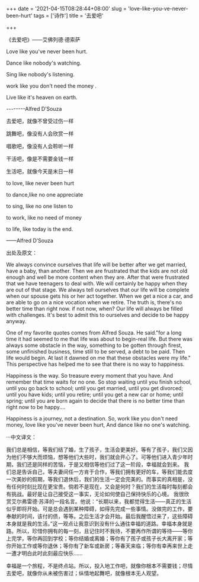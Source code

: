 +++
date = '2021-04-15T08:28:44+08:00'
slug = 'love-like-you-ve-never-been-hurt'
tags = ['诗作']
title = '去爱吧'

+++

《去爱吧》——艾佛列德·德索萨

Love like you've never been hurt.

Dance like nobody's watching.

Sing like nobody's listening.

work like you don't need the money .

Live like it's heaven on earth.

--------Alfred D’Souza

去爱吧，就像不曾受过伤一样

跳舞吧，像没有人会欣赏一样

唱歌吧，像没有人会聆听一样

干活吧，像是不需要金钱一样

生活吧，就像今天是末日一样

to love, like never been hurt

to dance,like no one appreciate

to sing, like no one listen to

to work, like no need of money

to life, like today is the end.

——Alfred D’Souza

出处及原文：

We always convince ourselves that life will be better after we get married, have a baby, than another. Then we are frustrated that the kids are not old enough and well be more content when they are. After that were frustrated that we have teenagers to deal with. We will certainly be happy when they are out of that stage. We always tell ourselves that our life will be complete when our spouse gets his or her act together. When we get a nice a car, and are able to go on a nice vocation when we retire. The truth is, there's no better time than right now. if not now, when? Our life will always be filled with challenges. It's best to admit this to ourselves and decide to be happy anyway.

One of my favorite quotes comes from Alfred Souza. He said."for a long time it had seemed to me that life was about to begin-real life. But there was always some obstacle in the way, something to be gotten through firest, some unfinished business, time still to be served, a debt to be paid. Then life would begin. At last it dawned on me that these obstacles were my life." This perspective has helped me to see that there is no way to happiness.

Happiness is the way. So treasure every moment that you have. And remember that time waits for no one. So stop waiting until you finish school, until you go back to school; until you get married, until you get divorced; until you have kids; until you retire; until you get a new car or home; until spring; until you are born again to decide that there is no better time than right now to be happy….

Happiness is a journey, not a destination. So, work like you don't need money, love like you've never been hurt, And dance like no one's watching.

···中文译文：

我们总是相信，等我们结了婚，生了孩子，生活会更美好。等有了孩子，我们又因为他们不够大而烦恼，想等他们大些时，我们就会开心了。可等他们进入青少年时期，我们还是同样的苦恼，于是又相信等他们过了这一阶段，幸福就会到来。
我们总是告诉自己，等夫妻间任一方肯于合作，等我们拥有更好的车，等我们能去度一次美妙的假期，等我们退休后，我们的生活一定会完美的。而事实的真相是，没有任何时刻比现在更宝贵。倘若不是现在，又会是何时？我们的生活每时每刻都会有挑战。最好是让自己接受这一事实，无论如何使自己保持快乐的心境。
我很欣赏艾尔弗雷德·苏泽的一段名言。他说：“长期以来，我都觉得生活——真正的生活似乎即将开始。可是总会遇到某种障碍，如得先完成一些事情。没做完的工作，要奉献的时间，该付的债，等等。之后生活才会开始。最后我醒悟过来了，这些障碍本身就是我的生活。”这一观点让我意识到没有什么通往幸福的道路。幸福本身就是路。所以，珍惜你拥有的每一刻，且记住时不我待，不要再作所谓的等待——等你上完学，等你再回到学校；等你结婚或离婚；等你有了孩子或孩子长大离开家；等你开始工作或等你退休；等你有了新车或新房；等春天来临；等你有幸再来世上走一遭才明白此时此刻最应快乐……

幸福是一个旅程，不是终点站。所以，投入地工作吧，就像你根本不需要钱；尽情去爱吧，就像你从未被伤害过；纵情地起舞吧，就像根本无人观望。
